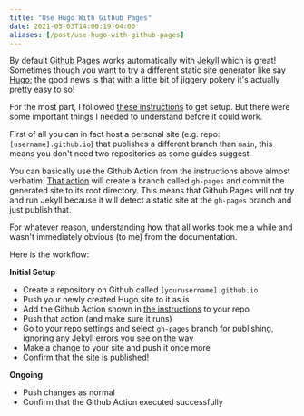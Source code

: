 ```yaml
---
title: "Use Hugo With Github Pages"
date: 2021-05-03T14:00:19-04:00
aliases: [/post/use-hugo-with-github-pages]
---
```


By default [Github Pages](https://pages.github.com/) works automatically with [Jekyll](https://jekyllrb.com/) which is great! Sometimes though you want to try a different static site generator like say [Hugo](https://gohugo.io/); the good news is that with a little bit of jiggery pokery it's actually pretty easy to so!
 <!--more-->
For the most part, I followed [these instructions](https://gohugo.io/hosting-and-deployment/hosting-on-github/) to get setup. But there were some important things I needed to understand before it could work.

First of all you can in fact host a personal site (e.g. repo: `[username].github.io`) that publishes a different branch than `main`, this means you don't need two repositories as some guides suggest. 

You can basically use the Github Action from the instructions above almost verbatim. [That action](https://github.com/marketplace/actions/hugo-setup) will create a branch called `gh-pages` and commit the generated site to its root directory. This means that Github Pages will not try and run Jekyll because it will detect a static site at the `gh-pages` branch and just publish that.

For whatever reason, understanding how that all works took me a while and wasn't immediately obvious (to me) from the documentation.

Here is the workflow:

**Initial Setup**

* Create a repository on Github called `[yourusername].github.io`
* Push your newly created Hugo site to it as is
* Add the Github Action shown in [the instructions](https://gohugo.io/hosting-and-deployment/hosting-on-github/) to your repo
* Push that action (and make sure it runs)
* Go to your repo settings and select `gh-pages` branch for publishing, ignoring any Jekyll errors you see on the way
* Make a change to your site and push it once more
* Confirm that the site is published!

**Ongoing**
* Push changes as normal
* Confirm that the Github Action executed successfully
